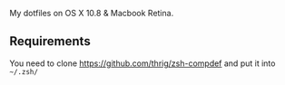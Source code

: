 My dotfiles on OS X 10.8 & Macbook Retina.

## Requirements

You need to clone https://github.com/thrig/zsh-compdef and put it into `~/.zsh/`

